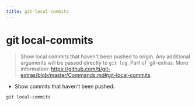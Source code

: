 ```yaml
---
title: git-local-commits
---
```

# git local-commits

> Show local commits that haven't been pushed to origin. Any additional arguments will be passed directly to `git log`.
> Part of `git-extras.
> More information: <https://github.com/tj/git-extras/blob/master/Commands.md#git-local-commits>.

- Show commits that haven't been pushed:

`git local-commits`
